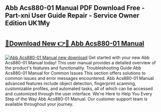 ## Abb Acs880-01 Manual PDF Download Free - Part-xni User Guide Repair - Service Owner Edition UK1My

# <h2><a href="http://bc4579.oget.top/?id=Abb+Acs880-01+Manual">🔗Download New 👉🔴 Abb Acs880-01 Manual</a></h2>

[![Abb Acs880-01 Manual new download](https://i.imgur.com/5g1atiW.png)](http://bc4579.oget.top/?id=Abb+Acs880-01+Manual)
Get started with your new Abb Acs880-01 Manual today! This user manual provides a detailed overview of the product's features and functionality. Troubleshooting Guide Abb Acs880-01 Manual for Common Issues This section offers solutions to common issues and error messages encountered. Abb Acs880-01 Manual advanced features include object detection, fingerprint scanning, customizable profiles, and automated tasks, all of which can be accessed and customized through the user interface. We're Here to Help You Every Step of the Way Abb Acs880-01 Manual. Our customer support team is available throughout your journey.
